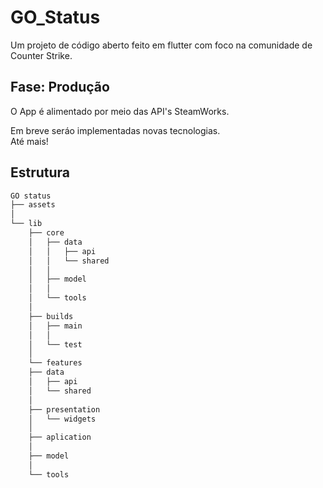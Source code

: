# GO_Status

Um projeto de código aberto feito em flutter com foco na comunidade de Counter Strike.

## Fase: Produção

O App é alimentado por meio das API's SteamWorks.

Em breve seráo implementadas novas tecnologias. <br/>
Até mais!

## Estrutura

```bash
GO status  
├── assets  
│  
└── lib  
    ├── core  
    │   ├── data  
    │   │   ├── api  
    │   │   └── shared  
    │   │  
    │   ├── model  
    │   │  
    │   └── tools  
    │   
    ├── builds  
    │   ├── main  
    │   │  
    │   └── test  
    │  
    └── features  
	├── data  
	│   ├── api  
	│   └── shared  
	│  
	├── presentation  
	│   └── widgets  
	│  
	├── aplication  
	│  
	├── model  
	│  
	└── tools  
